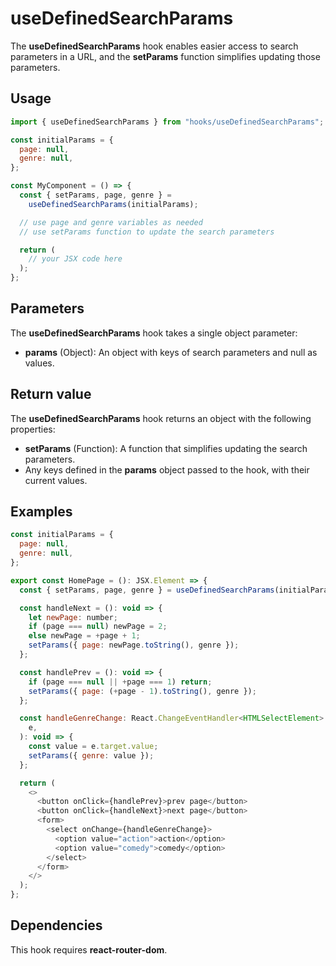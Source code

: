 # useDefinedSearchParams

The **useDefinedSearchParams** hook enables easier access to search parameters in a URL, and the **setParams** function simplifies updating those parameters.

## Usage

```javascript
import { useDefinedSearchParams } from "hooks/useDefinedSearchParams";

const initialParams = {
  page: null,
  genre: null,
};

const MyComponent = () => {
  const { setParams, page, genre } =
    useDefinedSearchParams(initialParams);

  // use page and genre variables as needed
  // use setParams function to update the search parameters

  return (
    // your JSX code here
  );
};
```

## Parameters

The **useDefinedSearchParams** hook takes a single object parameter:

- **params** (Object): An object with keys of search parameters and null as values.

## Return value

The **useDefinedSearchParams** hook returns an object with the following properties:

- **setParams** (Function): A function that simplifies updating the search parameters.
- Any keys defined in the **params** object passed to the hook, with their current values.

## Examples

```javascript
const initialParams = {
  page: null,
  genre: null,
};

export const HomePage = (): JSX.Element => {
  const { setParams, page, genre } = useDefinedSearchParams(initialParams);

  const handleNext = (): void => {
    let newPage: number;
    if (page === null) newPage = 2;
    else newPage = +page + 1;
    setParams({ page: newPage.toString(), genre });
  };

  const handlePrev = (): void => {
    if (page === null || +page === 1) return;
    setParams({ page: (+page - 1).toString(), genre });
  };

  const handleGenreChange: React.ChangeEventHandler<HTMLSelectElement> = (
    e,
  ): void => {
    const value = e.target.value;
    setParams({ genre: value });
  };

  return (
    <>
      <button onClick={handlePrev}>prev page</button>
      <button onClick={handleNext}>next page</button>
      <form>
        <select onChange={handleGenreChange}>
          <option value="action">action</option>
          <option value="comedy">comedy</option>
        </select>
      </form>
    </>
  );
};
```

## Dependencies

This hook requires **react-router-dom**.
